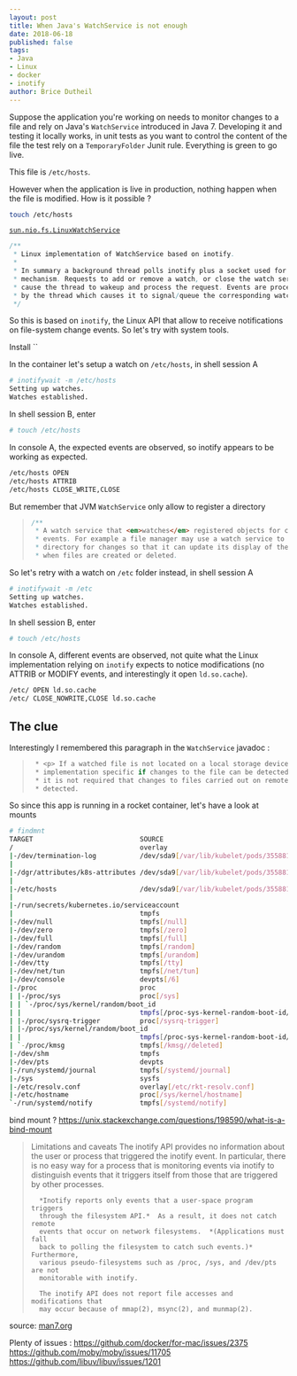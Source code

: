```yaml
---
layout: post
title: When Java's WatchService is not enough
date: 2018-06-18
published: false
tags:
- Java
- Linux
- docker
- inotify
author: Brice Dutheil
---
```


Suppose the application you're working on needs to monitor changes to a 
file and rely on Java's `WatchService` introduced in Java 7. Developing 
it and testing it locally works, in unit tests as you want to control 
the content of the file the test rely on a `TemporaryFolder` Junit rule.
Everything is green to go live.

This file is `/etc/hosts`.

However when the application is live in production, nothing happen when
the file is modified. How is it possible ?



```bash
touch /etc/hosts
```



[`sun.nio.fs.LinuxWatchService`](http://hg.openjdk.java.net/jdk8u/jdk8u/jdk/file/478a4add975b/src/solaris/classes/sun/nio/fs/LinuxWatchService.java)

```java
/**
 * Linux implementation of WatchService based on inotify.
 *
 * In summary a background thread polls inotify plus a socket used for the wakeup
 * mechanism. Requests to add or remove a watch, or close the watch service,
 * cause the thread to wakeup and process the request. Events are processed
 * by the thread which causes it to signal/queue the corresponding watch keys.
 */
```

So this is based on `inotify`, the Linux API that allow to receive notifications 
on file-system change events. So let's try with system tools.

Install ``

In the container let's setup a watch on `/etc/hosts`, in shell session A

```bash
# inotifywait -m /etc/hosts
Setting up watches.
Watches established.
```

In shell session B, enter

```bash
# touch /etc/hosts
```

In console A, the expected events are observed, so inotify appears to be working
as expected.

```bash
/etc/hosts OPEN
/etc/hosts ATTRIB
/etc/hosts CLOSE_WRITE,CLOSE
```

But remember that JVM `WatchService` only allow to register a directory

> ```java
> /**
>  * A watch service that <em>watches</em> registered objects for changes and
>  * events. For example a file manager may use a watch service to monitor a
>  * directory for changes so that it can update its display of the list of files
>  * when files are created or deleted.
> ```

So let's retry with a watch on `/etc` folder instead, in shell session A

```bash
# inotifywait -m /etc
Setting up watches.
Watches established.
```

In shell session B, enter

```bash
# touch /etc/hosts
```

In console A, different events are observed, not quite what the Linux implementation
relying on `inotify` expects to notice modifications (no ATTRIB or MODIFY events, and interestingly it open `ld.so.cache`).

```bash
/etc/ OPEN ld.so.cache
/etc/ CLOSE_NOWRITE,CLOSE ld.so.cache
```

## The clue

Interestingly I remembered this paragraph in the `WatchService` javadoc :

> ```java
>  * <p> If a watched file is not located on a local storage device then it is
>  * implementation specific if changes to the file can be detected. In particular,
>  * it is not required that changes to files carried out on remote systems be
>  * detected.
> ```

So since this app is running in a rocket container, let's have a look at mounts

```bash
# findmnt
TARGET                           SOURCE                                          FSTYPE  OPTIONS
/                                overlay                                         overlay rw,relatime,lowerdir=/var/lib/rkt/cas/tree/deps-sha512-e6b558999a3ec87f0c8e85897c1f048e00735697307
|-/dev/termination-log           /dev/sda9[/var/lib/kubelet/pods/355881c1-e9c0-11e8-8dbd-2ee986b3f310/containers/edge-api/5eb32d80-e9c0-11e8-b832-5eb71c2a1aa1]
|                                                                                ext4    rw,relatime,seclabel,data=ordered
|-/dgr/attributes/k8s-attributes /dev/sda9[/var/lib/kubelet/pods/355881c1-e9c0-11e8-8dbd-2ee986b3f310/volumes/kubernetes.io~configmap/edge-api]
|                                                                                ext4    rw,relatime,seclabel,data=ordered
|-/etc/hosts                     /dev/sda9[/var/lib/kubelet/pods/355881c1-e9c0-11e8-8dbd-2ee986b3f310/etc-hosts]
|                                                                                ext4    rw,relatime,seclabel,data=ordered
|-/run/secrets/kubernetes.io/serviceaccount
|                                tmpfs                                           tmpfs   ro,relatime,seclabel
|-/dev/null                      tmpfs[/null]                                    tmpfs   rw,nosuid,seclabel,mode=755
|-/dev/zero                      tmpfs[/zero]                                    tmpfs   rw,nosuid,seclabel,mode=755
|-/dev/full                      tmpfs[/full]                                    tmpfs   rw,nosuid,seclabel,mode=755
|-/dev/random                    tmpfs[/random]                                  tmpfs   rw,nosuid,seclabel,mode=755
|-/dev/urandom                   tmpfs[/urandom]                                 tmpfs   rw,nosuid,seclabel,mode=755
|-/dev/tty                       tmpfs[/tty]                                     tmpfs   rw,nosuid,seclabel,mode=755
|-/dev/net/tun                   tmpfs[/net/tun]                                 tmpfs   rw,nosuid,seclabel,mode=755
|-/dev/console                   devpts[/6]                                      devpts  rw,nosuid,noexec,relatime,seclabel,gid=5,mode=620,ptmxmode=000
|-/proc                          proc                                            proc    rw,nosuid,nodev,noexec,relatime
| |-/proc/sys                    proc[/sys]                                      proc    ro,nosuid,nodev,noexec,relatime
| | `-/proc/sys/kernel/random/boot_id
| |                              tmpfs[/proc-sys-kernel-random-boot-id//deleted] tmpfs   ro,nosuid,nodev,seclabel,mode=755
| |-/proc/sysrq-trigger          proc[/sysrq-trigger]                            proc    ro,nosuid,nodev,noexec,relatime
| |-/proc/sys/kernel/random/boot_id
| |                              tmpfs[/proc-sys-kernel-random-boot-id//deleted] tmpfs   rw,nosuid,nodev,seclabel,mode=755
| `-/proc/kmsg                   tmpfs[/kmsg//deleted]                           tmpfs   rw,nosuid,nodev,seclabel,mode=755
|-/dev/shm                       tmpfs                                           tmpfs   rw,nosuid,nodev,seclabel
|-/dev/pts                       devpts                                          devpts  rw,nosuid,noexec,relatime,seclabel,gid=5,mode=620,ptmxmode=666
|-/run/systemd/journal           tmpfs[/systemd/journal]                         tmpfs   rw,nosuid,nodev,seclabel,mode=755
|-/sys                           sysfs                                           sysfs   ro,nosuid,nodev,noexec,relatime,seclabel
|-/etc/resolv.conf               overlay[/etc/rkt-resolv.conf]                   overlay rw,relatime,lowerdir=/var/lib/rkt/cas/tree/deps-sha512-8cae658164e36d41cb6485422dd6b66dbc787e1a4c1
|-/etc/hostname                  proc[/sys/kernel/hostname]                      proc    ro,nosuid,nodev,noexec,relatime
`-/run/systemd/notify            tmpfs[/systemd/notify]                          tmpfs   rw,nosuid,nodev,seclabel,mode=755
```

bind mount ?
https://unix.stackexchange.com/questions/198590/what-is-a-bind-mount

> Limitations and caveats
>       The inotify API provides no information about the user or process
>       that triggered the inotify event.  In particular, there is no easy
>       way for a process that is monitoring events via inotify to
>       distinguish events that it triggers itself from those that are
>       triggered by other processes.
>
>       *Inotify reports only events that a user-space program triggers
>       through the filesystem API.*  As a result, it does not catch remote
>       events that occur on network filesystems.  *(Applications must fall
>       back to polling the filesystem to catch such events.)*  Furthermore,
>       various pseudo-filesystems such as /proc, /sys, and /dev/pts are not
>       monitorable with inotify.
>
>       The inotify API does not report file accesses and modifications that
>       may occur because of mmap(2), msync(2), and munmap(2).

source: [man7.org](http://man7.org/linux/man-pages/man7/inotify.7.html)


Plenty of issues : 
https://github.com/docker/for-mac/issues/2375
https://github.com/moby/moby/issues/11705
https://github.com/libuv/libuv/issues/1201